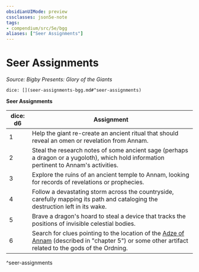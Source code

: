 ```yaml
---
obsidianUIMode: preview
cssclasses: json5e-note
tags:
- compendium/src/5e/bgg
aliases: ["Seer Assignments"]
---
```

# Seer Assignments
*Source: Bigby Presents: Glory of the Giants* 

`dice: [](seer-assignments-bgg.md#^seer-assignments)`

**Seer Assignments**

| dice: d6 | Assignment |
|----------|------------|
| 1 | Help the giant re-create an ancient ritual that should reveal an omen or revelation from Annam. |
| 2 | Steal the research notes of some ancient sage (perhaps a dragon or a yugoloth), which hold information pertinent to Annam's activities. |
| 3 | Explore the ruins of an ancient temple to Annam, looking for records of revelations or prophecies. |
| 4 | Follow a devastating storm across the countryside, carefully mapping its path and cataloging the destruction left in its wake. |
| 5 | Brave a dragon's hoard to steal a device that tracks the positions of invisible celestial bodies. |
| 6 | Search for clues pointing to the location of the [Adze of Annam](/compendium/items/adze-of-annam-bgg.md) (described in "chapter 5") or some other artifact related to the gods of the Ordning. |
^seer-assignments